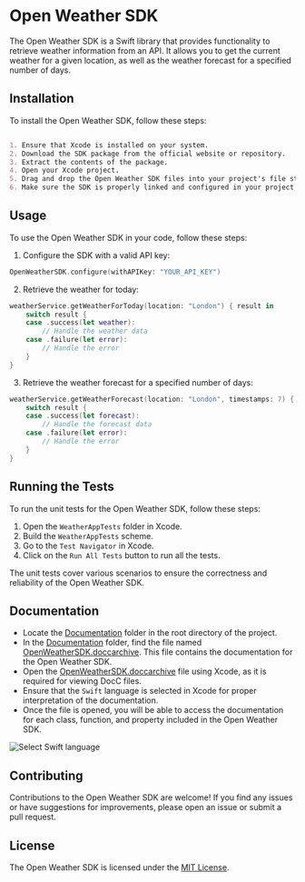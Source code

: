 
# Open Weather SDK

The Open Weather SDK is a Swift library that provides functionality to retrieve weather information from an API. It allows you to get the current weather for a given location, as well as the weather forecast for a specified number of days.


## Installation


To install the Open Weather SDK, follow these steps:
```markdown

1. Ensure that Xcode is installed on your system.
2. Download the SDK package from the official website or repository.
3. Extract the contents of the package.
4. Open your Xcode project.
5. Drag and drop the Open Weather SDK files into your project's file structure.
6. Make sure the SDK is properly linked and configured in your project settings.

```

## Usage

To use the Open Weather SDK in your code, follow these steps:

1. Configure the SDK with a valid API key:

```swift
OpenWeatherSDK.configure(withAPIKey: "YOUR_API_KEY")
```

2. Retrieve the weather for today:

```swift
weatherService.getWeatherForToday(location: "London") { result in
    switch result {
    case .success(let weather):
        // Handle the weather data
    case .failure(let error):
        // Handle the error
    }
}
```

3. Retrieve the weather forecast for a specified number of days:

```swift
weatherService.getWeatherForecast(location: "London", timestamps: 7) { result in
    switch result {
    case .success(let forecast):
        // Handle the forecast data
    case .failure(let error):
        // Handle the error
    }
}
```

## Running the Tests

To run the unit tests for the Open Weather SDK, follow these steps:

1. Open the `WeatherAppTests` folder in Xcode.
2. Build the `WeatherAppTests` scheme.
3. Go to the `Test Navigator` in Xcode.
4. Click on the `Run All Tests` button to run all the tests.

The unit tests cover various scenarios to ensure the correctness and reliability of the Open Weather SDK.


## Documentation

- Locate the [Documentation](https://github.com/daksheshtalaviya/open-weather-sdk/tree/main/Documentation) folder in the root directory of the project.
- In the [Documentation](https://github.com/daksheshtalaviya/open-weather-sdk/tree/main/Documentation) folder, find the file named [OpenWeatherSDK.doccarchive](https://github.com/daksheshtalaviya/open-weather-sdk/tree/main/Documentation/OpenWeatherSDK.doccarchive). This file contains the documentation for the Open Weather SDK.
- Open the [OpenWeatherSDK.doccarchive](https://github.com/daksheshtalaviya/open-weather-sdk/tree/main/Documentation/OpenWeatherSDK.doccarchive) file using Xcode, as it is required for viewing DocC files.
- Ensure that the `Swift` language is selected in Xcode for proper interpretation of the documentation.
- Once the file is opened, you will be able to access the documentation for each class, function, and property included in the Open Weather SDK.


![Select Swift language](https://drive.google.com/uc?id=10ou-4CCgWLyosI_rMfuXYcDp-YGWpTLZ&export=download)

## Contributing

Contributions to the Open Weather SDK are welcome! If you find any issues or have suggestions for improvements, please open an issue or submit a pull request.

## License

The Open Weather SDK is licensed under the [MIT License](LICENSE).
